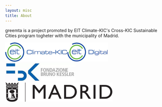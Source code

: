 ```yaml
---
layout: misc
title: About
---
```


greemta is a project promoted by EIT Climate-KIC's Cross-KIC Sustainable Cities program togheter with the municipality of Madrid.

<img src="../assets/img/logos/climate_kic.jpg"/><img src="../assets/img/logos/eit_digital.jpg"/><img src="../assets/img/logos/fbk.jpg"/><img src="../assets/img/logos/logo-madrid.png"/>
